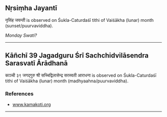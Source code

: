 ## Nṛsiṃha Jayantī
नृसिंह जयन्ती is observed on Śukla-Caturdaśī tithi of Vaiśākha (lunar) month (sunset/puurvaviddha).

_Monday Swati?_

---
## Kāñchī 39 Jagadguru Śrī Sachchidvilāsendra Sarasvatī Ārādhanā
काञ्ची ३९ जगद्गुरु श्री सच्चिद्विलासेन्द्र सरस्वती आराधना is observed on Śukla-Caturdaśī tithi of Vaiśākha (lunar) month (madhyaahna/puurvaviddha).


### References
* www.kamakoti.org


---
